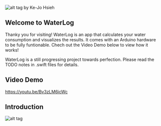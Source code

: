 ![alt tag](http://imgur.com/xpygsMH.png)
by Ke-Jo Hsieh

## Welcome to WaterLog
Thanky you for visiting! WaterLog is an app that calculates your water consumption and visualizes the results. It comes with an Arduino hardware to be fully funtionable. Chech out the Video Demo below to view how it works!

WaterLog is a still progressing project towards perfection. Please read the TODO notes in .swift files for details.


## Video Demo
https://youtu.be/Bv3zLM6icWc

## Introduction
![alt tag](http://imgur.com/feSYOyy.png)
